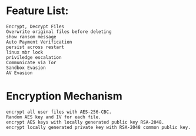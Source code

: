 # **Feature List:**
    Encrypt, Decrypt Files
    Overwrite original files before deleting
    show ransom message
    Auto Payment Verification
    persist across restart
    linux mbr lock
    priviledge escalation
    Communicate via Tor
    Sandbox Evasion
    AV Evasion

# **Encryption Mechanism**
    encrypt all user files with AES-256-CBC.
    Random AES key and IV for each file.
    encrypt AES keys with locally generated public key RSA-2048.
    encrypt locally generated private key with RSA-2048 common public key.
   
    
    